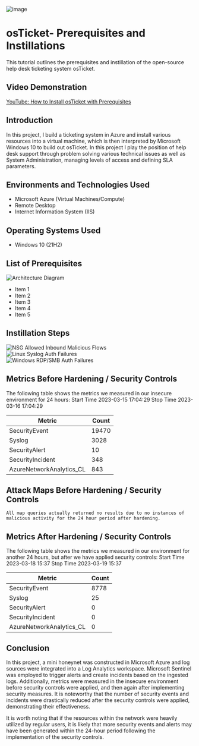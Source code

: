 ![image](https://github.com/Kalebrsims/osticket-prereqs/assets/155590792/d421be6e-1ac4-4c4d-8951-b6f2ba79a5be)

# osTicket- Prerequisites and Instillations
<p>This tutorial outlines the prerequisites and instillation of the open-source help desk ticketing system osTicket.</p> 
<h2>Video Demonstration</h2> 

[YouTube: How to Install osTicket with Prerequisites](https://github.com/joshmadakor1/Algorithms-Practice)

## Introduction

In this project, I build a ticketing system in Azure and install various resources into a virtual machine, which is then interpreted by Microsoft Windows 10 to build out osTicket. In this project I play the position of help desk support through problem solving various technical issues as well as System Administration, managing levels of access and defining SLA parameters. 

<h2>Environments and Technologies Used</h2>

- Microsoft Azure (Virtual Machines/Compute)
- Remote Desktop
- Internet Information System (IIS)

## Operating Systems Used
- Windows 10 (21H2)

## List of Prerequisites
![Architecture Diagram](https://i.imgur.com/YQNa9Pp.jpg)

- Item 1
- Item 2
- Item 3
- Item 4
- Item 5

## Instillation Steps
![NSG Allowed Inbound Malicious Flows](https://i.imgur.com/1qvswSX.png)<br>
![Linux Syslog Auth Failures](https://i.imgur.com/G1YgZt6.png)<br>
![Windows RDP/SMB Auth Failures](https://i.imgur.com/ESr9Dlv.png)<br>

## Metrics Before Hardening / Security Controls

The following table shows the metrics we measured in our insecure environment for 24 hours:
Start Time 2023-03-15 17:04:29
Stop Time 2023-03-16 17:04:29

| Metric                   | Count
| ------------------------ | -----
| SecurityEvent            | 19470
| Syslog                   | 3028
| SecurityAlert            | 10
| SecurityIncident         | 348
| AzureNetworkAnalytics_CL | 843

## Attack Maps Before Hardening / Security Controls

```All map queries actually returned no results due to no instances of malicious activity for the 24 hour period after hardening.```

## Metrics After Hardening / Security Controls

The following table shows the metrics we measured in our environment for another 24 hours, but after we have applied security controls:
Start Time 2023-03-18 15:37
Stop Time	2023-03-19 15:37

| Metric                   | Count
| ------------------------ | -----
| SecurityEvent            | 8778
| Syslog                   | 25
| SecurityAlert            | 0
| SecurityIncident         | 0
| AzureNetworkAnalytics_CL | 0

## Conclusion

In this project, a mini honeynet was constructed in Microsoft Azure and log sources were integrated into a Log Analytics workspace. Microsoft Sentinel was employed to trigger alerts and create incidents based on the ingested logs. Additionally, metrics were measured in the insecure environment before security controls were applied, and then again after implementing security measures. It is noteworthy that the number of security events and incidents were drastically reduced after the security controls were applied, demonstrating their effectiveness.

It is worth noting that if the resources within the network were heavily utilized by regular users, it is likely that more security events and alerts may have been generated within the 24-hour period following the implementation of the security controls.
